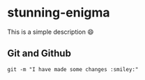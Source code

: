 # stunning-enigma
This is a simple description :smile:

## Git and Github

```git -m "I have made some changes :smiley:"```
